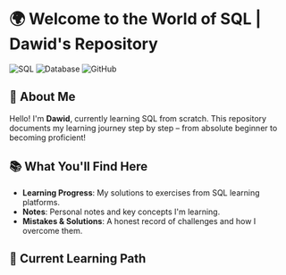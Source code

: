# 🌍 Welcome to the World of SQL | Dawid's Repository
![SQL](https://img.shields.io/badge/SQL-4479A1?style=for-the-badge&logo=sql&logoColor=white)
![Database](https://img.shields.io/badge/Database-005C84?style=for-the-badge&logo=database&logoColor=white)
![GitHub](https://img.shields.io/badge/GitHub-100000?style=for-the-badge&logo=github&logoColor=white)

## 👋 About Me
Hello! I'm **Dawid**, currently learning SQL from scratch. This repository documents my learning journey step by step – from absolute beginner to becoming proficient!

## 📚 What You'll Find Here
- **Learning Progress**: My solutions to exercises from SQL learning platforms.
- **Notes**: Personal notes and key concepts I'm learning.
- **Mistakes & Solutions**: A honest record of challenges and how I overcome them.

## 🚀 Current Learning Path